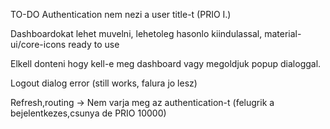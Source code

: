 TO-DO
 Authentication nem nezi a user title-t (PRIO I.)
 
 Dashboardokat lehet muvelni, lehetoleg hasonlo kiindulassal, material-ui/core-icons ready to use
 
 Elkell donteni hogy kell-e meg dashboard vagy megoldjuk popup dialoggal.
 
 Logout dialog error (still works, falura jo lesz)
 
 Refresh,routing -> Nem varja meg az authentication-t (felugrik a bejelentkezes,csunya de PRIO 10000)


